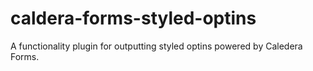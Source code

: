 # caldera-forms-styled-optins
A functionality plugin for outputting styled optins powered by Caledera Forms.
